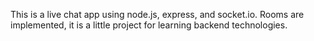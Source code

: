 This is a live chat app using node.js, express, and socket.io.
Rooms are implemented, it is a little project for learning backend technologies.